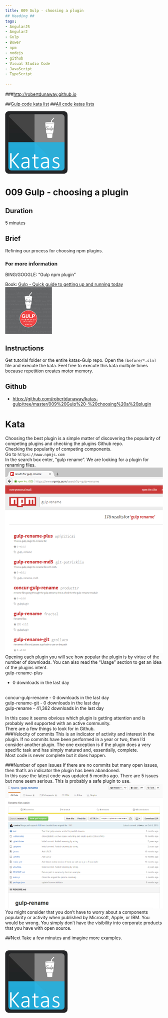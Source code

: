 ```yaml
---
title: 009 Gulp - choosing a plugin
## Heading ##
tags: 
- AngularJS
- Angular2
- Gulp
- Bower
- npm
- nodejs
- github
- Visual Studio Code
- JavaScript
- TypeScript

---
```


###http://robertdunaway.github.io

##[Gulp code kata list](http://mycodekatas.github.io/gulp.html)
##[All code katas lists](http://mycodekatas.github.io/)

 <img src="https://raw.githubusercontent.com/robertdunaway/katas-gulp/master/katas-Gulp-logo.png" alt="Smiley face" height="200" width="200"> 

# 009 Gulp - choosing a plugin

## Duration
5 minutes

## Brief
Refining our process for choosing npm plugins.

### For more information 
BING/GOOGLE: “Gulp npm plugin”

Book: 
[Gulp - Quick guide to getting up and running today](http://www.amazon.com/Gulp-Quick-guide-getting-running-ebook/dp/B010NXMFF6/)
<br>
<img src="https://raw.githubusercontent.com/robertdunaway/gulp-book/master/bookcoverimage.PNG" alt="Smiley face" height="150" width="150">



## Instructions
Get tutorial folder or the entire katas-Gulp repo.
Open the `[before/*.sln]` file and execute the kata.
Feel free to execute this kata multiple times because repetition creates motor memory.

## Github
 - https://github.com/robertdunaway/katas-gulp/tree/master/009%20Gulp%20-%20choosing%20a%20plugin

# Kata
Choosing the best plugin is a simple matter of discovering the popularity of competing plugins and checking the plugins Github repo.
<br>
Checking the popularity of competing components.
<br>
Go to `https://www.npmjs.com`
<br>
In the search box enter, “gulp rename”.  We are looking for a plugin for renaming files.
<br>
 <img src="https://raw.githubusercontent.com/robertdunaway/katas-gulp/master/009%20Gulp%20-%20choosing%20a%20plugin/1.png">
<br>
Opening each plugin you will see how popular the plugin is by virtue of the number of downloads.  You can also read the “Usage” section to get an idea of the plugins intent.
<br>
gulp-rename-plus
 - 0 downloads in the last day
<br>
concur-gulp-rename
 - 0 downloads in the last day
<br>
gulp-rename-git
 - 0 downloads in the last day
<br>
gulp-rename
 - 41,362 downloads in the last day

<br>

In this case it seems obvious which plugin is getting attention and is probably well supported with an active community.
<br>
There are a few things to look for in Github.
<br>
###Velocity of commits
This is an indicator of activity and interest in the plugin.  If no commits have been performed in a year or two, then I’d consider another plugin.  The one exception is if the plugin does a very specific task and has simply matured and, essentially, complete.
<br>
Most code is never complete but it does happen.

###Number of open issues
If there are no commits but many open issues, then that’s an indicator the plugin has been abandoned.
<br>
In this case the latest code was updated 5 months ago.  There are 5 issues but none seem serious.  This is probably a safe plugin to use.
<br>
 <img src="https://raw.githubusercontent.com/robertdunaway/katas-gulp/master/009%20Gulp%20-%20choosing%20a%20plugin/2.png">
<br>
You might consider that you don’t have to worry about a components popularity or activity when published by Microsoft, Apple, or IBM.  You would be wrong.  You simply don’t have the visibility into corporate products that you have with open source.

##Next
Take a few minutes and imagine more examples. 

<br>

 <img src="https://raw.githubusercontent.com/robertdunaway/katas-gulp/master/katas-Gulp-logo.png" alt="Smiley face" height="200" width="200"> 